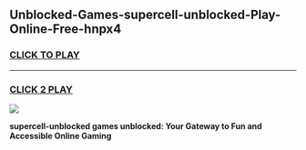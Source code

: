 
## Unblocked-Games-supercell-unblocked-Play-Online-Free-hnpx4
<h3>
<a href="https://premium76.site?title=supercell-unblocked&ref=26A">CLICK TO PLAY</a></h3>
<hr>

<h3>
<a href="https://premium76.site?title=supercell-unblocked&ref=26A">CLICK 2 PLAY</a>
  
</h3>

<a href="https://premium76.site?title=supercell-unblocked&ref=26A"><img src="https://clearcache.store/games.png"></a>


**supercell-unblocked games unblocked: Your Gateway to Fun and Accessible Online Gaming**
